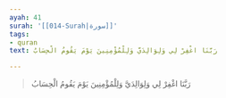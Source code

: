 ```yaml
---
ayah: 41
surah: '[[014-Surah|سورة]]'
tags:
- quran
text: رَبَّنَا اغْفِرْ لِي وَلِوَالِدَيَّ وَلِلْمُؤْمِنِينَ يَوْمَ يَقُومُ الْحِسَابُ

---
```

> رَبَّنَا اغْفِرْ لِي وَلِوَالِدَيَّ وَلِلْمُؤْمِنِينَ يَوْمَ يَقُومُ الْحِسَابُ
